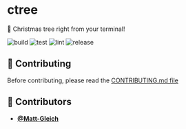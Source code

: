 <!-- DO NOT REMOVE - contributor_list:data:start:["Matt-Gleich"]:end -->

# ctree

🎄 Christmas tree right from your terminal!

![build](https://github.com/Matt-Gleich/ctree/workflows/build/badge.svg)
![test](https://github.com/Matt-Gleich/ctree/workflows/test/badge.svg)
![lint](https://github.com/Matt-Gleich/ctree/workflows/lint/badge.svg)
![release](https://github.com/Matt-Gleich/ctree/workflows/release/badge.svg)

## 🙌 Contributing

Before contributing, please read the [CONTRIBUTING.md file](https://github.com/Matt-Gleich/ctree/blob/master/CONTRIBUTING.md)

<!-- DO NOT REMOVE - contributor_list:start -->
## 👥 Contributors


- **[@Matt-Gleich](https://github.com/Matt-Gleich)**

<!-- DO NOT REMOVE - contributor_list:end -->
